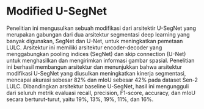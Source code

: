 # Modified U-SegNet
Penelitian ini mengusulkan sebuah modifikasi dari arsitektir U-SegNet yang merupakan gabungan dari dua arsitektur segmentasi deep learning yang banyak digunakan, SegNet dan U-Net, untuk meningkatkan pemetaan LULC. Arsitektur ini memiliki arsitektur encoder-decoder yang menggabungkan pooling indices (SegNet) dan skip connection (U-Net) untuk menghasilkan dan mengirimkan informasi gambar spasial. Penelitian ini berhasil membangun arsitektur dan menunjukkan bahwa arsitektur modifikasi U-SegNet yang diusulkan meningkatkan kinerja segmentasi, mencapai akurasi sebesar 82% dan mIoU sebesar 42% pada dataset Sen-2  LULC. Dibandingkan arsitektur baseline U-SegNet, hasil ini mengungguli dari seluruh metrik evaluasi recall, precision, F1-score, accuracy, dan mIoU secara berturut-turut, yaitu 19%, 13%, 19%, 11%, dan 16%.
